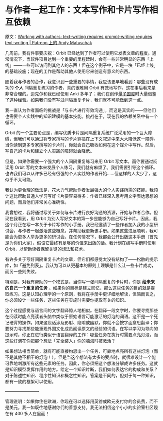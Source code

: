 # 与作者一起工作：文本写作和卡片写作相互依赖

原文：[Working with authors: text-writing requires prompt-writing requires text-writing | Patreon 上的 Andy Matuschak](https://www.patreon.com/posts/working-with-43630252)

几周前，我有件事要庆祝：Orbit 已经达到了作者可以使用它发表文章的程度。通常情况下，当软件项目达到一个重要的里程碑时，会有一些非常明显的东西「上线」——一些可以访问到其他人的东西！但在这个例子中，它是一块「已经上线」的基础设施；现在的工作是帮助其他人使用它来创造有意义的东西。

随着我与作者的合作，我意识到一些重要的事情，我应该更早地看到：那些没有成功的 **个人** 间隔重复练习的作者，真的很难用 Orbit 有效地写作。这在事后看来是非常合理的。迈克尔和我已经使用 Anki 多年了；我们在创作[量子国度](https://quantum.country/)时大量借鉴了这种经验。如果我们没有写过间隔重复卡片，我们就不可能做到这一点。

我一直认为作者面临的挑战是「与卡片进行有效沟通」，而这是真实的——但他们也需要个人实践中的知识建模的基本技能。挑战在于，现在我的依赖关系中有一个循环。

Orbit 的一个主要论点是，编写优质卡片是间隔重复系统广泛采用的一个巨大障碍，但我们可以通过将专家撰写的卡片穿插在上下文叙述中来大大降低这一障碍。当你读到更多专家撰写的卡片时，你就会自己吸收如何在这个媒介中写作。然后，写自己的卡片和建立个人实践的障碍就会降低。

但是，如果你需要一个强大的个人间隔重复练习来用 Orbit 写文本，而你要通过阅读用 Orbit 写的文本来发展个人练习，我们就有麻烦了。我们需要引导这个循环。也许我们可以从许多已经有很强的个人实践的作者开始......但这样的人太少了，这似乎不太可能。

我认为更合理的做法是，花大力气帮助作者发展强大的个人实践所需的技能。我预计这比帮助普通人学习写好卡片要容易得多：作者已经深入思考用文字表达思想的问题，而且他们非常关心准确性。

我曾想过，我将通过写关于如何与卡片进行良好沟通的资源，开始与作者合作。但现在我看到，用 Orbit 为别人写好文本的第一步是能够为自己写好卡片。因此，我这个月正在写一本关于卡片写作的小手册。我已经邀请了一些作者加入我的小型研讨会，与作者一起激活这些概念，并帮助我更新该手册。如果这些进展顺利，我可能会为更多人举办更多的研讨会。在任何情况下，我都会公开出版这本手册（首先是为你们大家），假设它最终有足够的价值来出版的话。我计划在编写手册时使用 Orbit，以帮助读者保留关键的想法和技术。

有许多关于写好间隔重复卡片的文章，但它们都感觉太没有结构了——松散的提示库，如「避免列表」。我认为可以从更基本的原则上理解是什么让一些卡片成功，而另一些则失败。

特别是，对我有帮助的一个模式是，当你写一张间隔重复的卡片时，你是 **给未来的自己一个重复的任务** 。如果你的目标是建立回忆，那么这些任务的目的就是提取练习。这是认知心理学的一个原则，我将在手册中更详细地解读，但简而言之，你必须设计一些任务，这些任务在实施时需要你提取有关的知识。

这个过程感觉与语言间的文字翻译惊人地相似。在翻译一段文字时，你要寻找那些在阅读时能点亮读者头脑中类似于原始语言可能激活的灯泡的词语。这不是一个死记硬背的操作。如果这段话涉及影射、隐喻或幽默，你就不会按字面意思翻译；你要努力寻找那些能重现外国文化成员阅读原文的经验的词语。在写以学习为导向的提示时，你正在进行类似于语言翻译的工作：哪些任务在执行时需要点亮灯泡，而这些灯泡在你把那个想法「完全装入」你的脑海时被激活？

如果想法相当简单，就有可能直接构思出一个任务，可靠地点亮所有这些灯泡（而不是其他不相干的灯泡！）。但是当这个想法有太多的要点时，就很难设计一个能可靠地刺激所有这些元素的任务。因此，你必须把这个想法分解成许多任务。这就是知识模型发挥作用的地方。给定一个知识片断，我们如何表达它的构成和关系？对于陈述性知识、程序性知识和概念性知识，答案是不同的，但对于每一种知识，都有一致的框架可以使用。

————————

管理说明：如果你住在欧洲，你现在可以选择用英镑或欧元支付你的会员费，而不是美元。我一如既往地感谢你们的善意支持。我无法相信这个小小的实验室社区现在有 400 多人在里面！